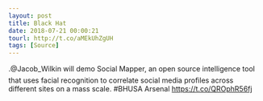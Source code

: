 ```yaml
---
layout: post
title: Black Hat
date: 2018-07-21 00:00:21
tourl: http://t.co/aMEkUhZgUH
tags: [Source]
---
```

.@Jacob_Wilkin will demo Social Mapper, an open source intelligence tool that uses facial recognition to correlate social media profiles across different sites on a mass scale. #BHUSA Arsenal https://t.co/QROphR56fj